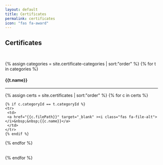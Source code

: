 ```yaml
---
layout: default
title: Certificates
permalink: certificates
icon: "fas fa-award"
---
```

## Certificates
<br />

{% assign categories = site.certificate-categories | sort:"order" %}
{% for t in categories %}
  <h4>{{t.name}}</h4>
  <hr />

  <table class="table table-striped">
  {% assign certs = site.certificates | sort:"order" %}
  {% for c in certs %}

    {% if c.categoryId == t.categoryId %}
    <tr>
     <td>
     <a href="{{c.filePath}}" target="_blank" ><i class="fas fa-file-alt"></i>&nbsp;&nbsp;{{c.name}}</a>
     </td>
    </tr>
    {% endif %}
  {% endfor %}
  </table>
{% endfor %}
